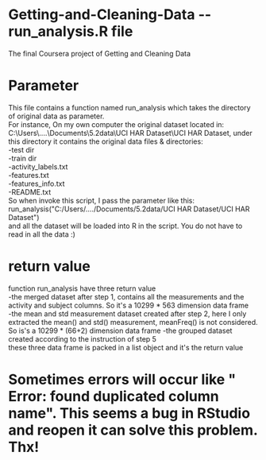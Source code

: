 # Getting-and-Cleaning-Data -- run_analysis.R file
The final Coursera project of Getting and Cleaning Data 
# Parameter
This file contains a function named run_analysis which takes the directory of original data as parameter.  
For instance, On my own computer the original dataset located in:  
C:\Users\\....\Documents\5.2data\UCI HAR Dataset\UCI HAR Dataset, under this directory it contains the original data files & directories:  
-test dir  
-train dir  
-activity_labels.txt  
-features.txt  
-features_info.txt  
-README.txt  
So when invoke this script, I pass the parameter like this:  
run_analysis("C:/Users/..../Documents/5.2data/UCI HAR Dataset/UCI HAR Dataset")  
and all the dataset will be loaded into R in the script.
You do not have to read in all the data :)  

# return value
function run_analysis have three return value  
-the merged dataset after step 1, contains all the measurements and the activity and subject columns. So it's a 10299 * 563 dimension data frame  
-the mean and std measurement dataset created after step 2, here I only extracted the mean() and std() measurement, meanFreq() is not considered. So is's a 10299 * (66+2) dimension data frame
-the grouped dataset created according to the instruction of step 5  
these three data frame is packed in a list object and it's the return value  
# Sometimes errors will occur like " Error: found duplicated column name". This seems a bug in RStudio and reopen it can solve this   problem. Thx!   
